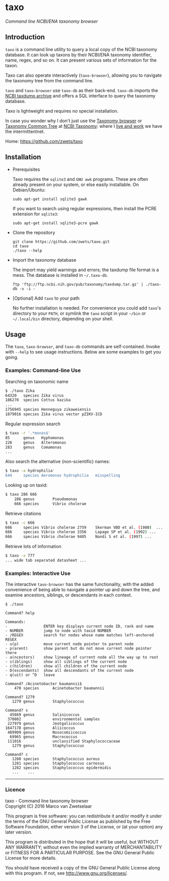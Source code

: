 # taxo

_Command line NCBI/ENA taxonomy browser_

## Introduction

`taxo` is a command line utility to query a local copy of the NCBI taxonomy
database.  It can look up taxons by their NCBI/ENA taxonomy identifier, name,
regex, and so on.  It can present various sets of information for the taxon.

Taxo can also operate interactively (`taxo-browser`), allowing you to navigate
the taxonomy tree from the command line.

`taxo` and `taxo-browser` use `taxo-db` as their back-end.  `taxo-db` imports
the [NCBI taxdump archive](ftp://ftp.ncbi.nih.gov/pub/taxonomy/taxdump.tar.gz)
and offers a SQL interface to query the taxonomy database.

Taxo is lightweight and requires no special installation.

In case you wonder why I don't just use the
[Taxonomy browser](http://www.ncbi.nlm.nih.gov/Taxonomy/Browser/wwwtax.cgi?mode=Root)
or [Taxonomy Common Tree](http://www.ncbi.nlm.nih.gov/Taxonomy/CommonTree/wwwcmt.cgi)
at [NCBI Taxonomy](http://www.ncbi.nlm.nih.gov/guide/taxonomy/): where I
[live and work](http://io.zwets.it/about) we have the intermittentnet.

Home: <https://github.com/zwets/taxo>


## Installation

* Prerequisites

  Taxo requires the `sqlite3` and `GNU awk` programs.  These are often already
  present on your system, or else easily installable.  On Debian/Ubuntu:

      sudo apt-get install sqlite3 gawk

  If you want to search using regular expressions, then install the PCRE
  extension for `sqlite3`:

      sudo apt-get install sqlite3-pcre gawk

* Clone the repository

      git clone https://github.com/zwets/taxo.git
      cd taxo
      ./taxo --help

* Import the taxonomy database

  The import may yield warnings and errors; the taxdump file format is a mess.
  The database is installed in `~/.taxo-db`.

      ftp 'ftp://ftp.ncbi.nih.gov/pub/taxonomy/taxdump.tar.gz' | ./taxo-db -v -i -

* [Optional] Add `taxo` to your path

  No further installation is needed.  For convenience you could add `taxo`'s
  directory to your `PATH`, or symlink the `taxo` script in your `~/bin` or
  `~/.local/bin` directory, depending on your shell.


## Usage

The `taxo`, `taxo-browser`, and `taxo-db` commands are self-contained.  Invoke
with `--help` to see usage instructions.  Below are some examples to get you going.

### Examples: Command-line Use

Searching on taxonomic name

```bash
$ ./taxo Zika
64320   species Zika virus
186278  species Cottus kazika
...
1756945 species Henneguya zikaweiensis
1879016 species Zika virus vector pZIKV-ICD
```

Regular expression search

```bash
$ taxo -r '.*monas$'
85      genus   Hyphomonas
226     genus   Alteromonas
283     genus   Comamonas
...
```

Also search the alternative (non-scientific) names:

```bash
$ taxo -a hydrophilia'
644     species Aeromonas hydrophilia   misspelling
```

Looking up on taxid:

```bash
$ taxo 286 666
    286 genus        Pseudomonas
    666 species      Vibrio cholerae
```

Retrieve citations

```bash
$ taxo -c 666
666     species Vibrio cholerae 2759    Skerman VBD et al. (1980)  ...
666     species Vibrio cholerae 3356    Lapage SP et al. (1992) ...
666     species Vibrio cholerae 9485    Nandi S et al. (1997) ...
```

Retrieve lots of information

```bash
$ taxo -x 777
... wide tab separated datasheet ...
```

### Examples: Interactive Use

The interactive `taxo-browser` has the same functionality, with the
added convenience of being able to navigate a pointer up and down the
tree, and examine ancestors, siblings, or descendants in each context.

```
$ ./taxo

Command? help

Commands:
-                ENTER key displays current node ID, rank and name
- NUMBER         jump to node with taxid NUMBER
- /REGEX         search for nodes whose name matches left-anchored REGEX
- u(p)           move current node pointer to parent node
- p(arent)       show parent but do not move current node pointer there
- a(ncestors)    show lineage of current node all the way up to root
- s(iblings)     show all siblings of the current node
- c(hildren)     show all children of the current node
- D(escendants)  show all descendants of the current node
- q(uit) or ^D   leave

Command? /Acinetobacter baumannii$
    470 species      Acinetobacter baumannii

Command? 1279
   1279 genus        Staphylococcus

Command? s
  45669 genus        Salinicoccus
 370802              environmental samples
 227979 genus        Jeotgalicoccus
1647178 genus        Aliicoccus
 489909 genus        Nosocomiicoccus
  69965 genus        Macrococcus
 111016              unclassified Staphylococcaceae
   1279 genus        Staphylococcus

Command? c
   1280 species      Staphylococcus aureus
   1281 species      Staphylococcus carnosus
   1282 species      Staphylococcus epidermidis
   ...    ...
```

---

### Licence

taxo - Command line taxonomy browser  
Copyright (C) 2016  Marco van Zwetselaar

This program is free software: you can redistribute it and/or modify
it under the terms of the GNU General Public License as published by
the Free Software Foundation, either version 3 of the License, or
(at your option) any later version.

This program is distributed in the hope that it will be useful,
but WITHOUT ANY WARRANTY; without even the implied warranty of
MERCHANTABILITY or FITNESS FOR A PARTICULAR PURPOSE.  See the
GNU General Public License for more details.

You should have received a copy of the GNU General Public License
along with this program.  If not, see <http://www.gnu.org/licenses/>.

